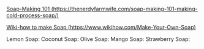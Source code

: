 [Soap-Making 101 (https://thenerdyfarmwife.com/soap-making-101-making-cold-process-soap/)](https://thenerdyfarmwife.com/soap-making-101-making-cold-process-soap/)

[Wiki-how to make Soap (https://www.wikihow.com/Make-Your-Own-Soap)](https://www.wikihow.com/Make-Your-Own-Soap)

Lemon Soap:
Coconut Soap:
Olive Soap:
Mango Soap:
Strawberry Soap:
